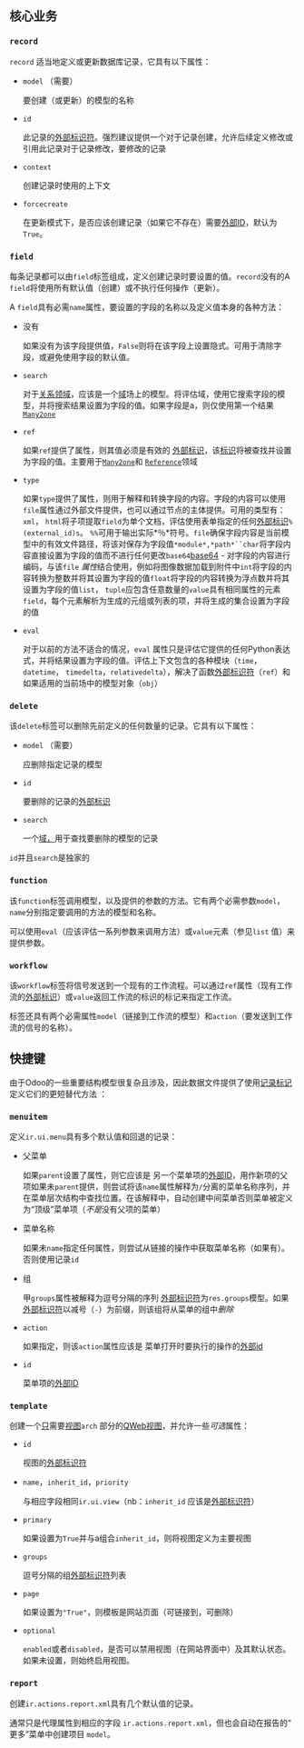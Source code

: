 ## 核心业务



### `record`

`record` 适当地定义或更新数据库记录，它具有以下属性：

- `model` （需要）

  要创建（或更新）的模型的名称

- `id`

  此记录的[外部标识符](https://www.odoo.com/documentation/10.0/glossary.html#term-external-identifier)。强烈建议提供一个对于记录创建，允许后续定义修改或引用此记录对于记录修改，要修改的记录

- `context`

  创建记录时使用的上下文

- `forcecreate`

  在更新模式下，是否应该创建记录（如果它不存在）需要[外部ID](https://www.odoo.com/documentation/10.0/glossary.html#term-external-id)，默认为`True`。

### `field`

每条记录都可以由`field`标签组成，定义创建记录时要设置的值。`record`没有的A `field`将使用所有默认值（创建）或不执行任何操作（更新）。

A `field`具有必需`name`属性，要设置的字段的名称以及定义值本身的各种方法：

- 没有

  如果没有为该字段提供值，`False`则将在该字段上设置隐式。可用于清除字段，或避免使用字段的默认值。

- `search`

  对于[关系领域](https://www.odoo.com/documentation/10.0/reference/orm.html#reference-orm-fields-relational)，应该是一个[域](https://www.odoo.com/documentation/10.0/reference/orm.html#reference-orm-domains)场上的模型。将评估域，使用它搜索字段的模型，并将搜索结果设置为字段的值。如果字段是a，则仅使用第一个结果[`Many2one`](https://www.odoo.com/documentation/10.0/reference/orm.html#odoo.fields.Many2one)

- `ref`

  如果`ref`提供了属性，则其值必须是有效的 [外部标识](https://www.odoo.com/documentation/10.0/glossary.html#term-external-id)，该[标识](https://www.odoo.com/documentation/10.0/glossary.html#term-external-id)将被查找并设置为字段的值。主要用于[`Many2one`](https://www.odoo.com/documentation/10.0/reference/orm.html#odoo.fields.Many2one)和 [`Reference`](https://www.odoo.com/documentation/10.0/reference/orm.html#odoo.fields.Reference)领域

- `type`

  如果`type`提供了属性，则用于解释和转换字段的内容。字段的内容可以使用`file`属性通过外部文件提供，也可以通过节点的主体提供。可用的类型有：`xml`， `html`将子项提取`field`为单个文档，评估使用表单指定的任何[外部标识](https://www.odoo.com/documentation/10.0/glossary.html#term-external-id)`%(external_id)s`。 `%%`可用于输出实际*％*符号。`file`确保字段内容是当前模型中的有效文件路径，将该对保存为字段值`*module*,*path*``char`将字段内容直接设置为字段的值而不进行任何更改`base64`[base64](http://tools.ietf.org/html/rfc3548.html#section-3) - 对字段的内容进行编码，与该`file` *属性*结合使用，例如将图像数据加载到附件中`int`将字段的内容转换为整数并将其设置为字段的值`float`将字段的内容转换为浮点数并将其设置为字段的值`list`， `tuple`应包含任意数量的`value`具有相同属性的元素`field`，每个元素解析为生成的元组或列表的项，并将生成的集合设置为字段的值

- `eval`

  对于以前的方法不适合的情况，`eval` 属性只是评估它提供的任何Python表达式，并将结果设置为字段的值。评估上下文包含的各种模块（`time`，`datetime`， `timedelta`，`relativedelta`），解决了函数[外部标识符](https://www.odoo.com/documentation/10.0/glossary.html#term-external-identifiers)（`ref`）和如果适用的当前场中的模型对象（`obj`）

### `delete`

该`delete`标签可以删除先前定义的任何数量的记录。它具有以下属性：

- `model` （需要）

  应删除指定记录的模型

- `id`

  要删除的记录的[外部标识](https://www.odoo.com/documentation/10.0/glossary.html#term-external-id)

- `search`

  一个[域，](https://www.odoo.com/documentation/10.0/reference/orm.html#reference-orm-domains)用于查找要删除的模型的记录

`id`并且`search`是独家的

### `function`

该`function`标签调用模型，以及提供的参数的方法。它有两个必需参数`model`，`name`分别指定要调用的方法的模型和名称。

可以使用`eval`（应该评估一系列参数来调用方法）或`value`元素（参见`list` 值）来提供参数。

### `workflow`

该`workflow`标签将信号发送到一个现有的工作流程。可以通过`ref`属性（现有工作流的[外部标识](https://www.odoo.com/documentation/10.0/glossary.html#term-external-id)）或`value`返回工作流的标识的标记来指定工作流。

标签还具有两个必需属性`model`（链接到工作流的模型）和`action`（要发送到工作流的信号的名称）。

## 快捷键

由于Odoo的一些重要结构模型很复杂且涉及，因此数据文件提供了使用[记录标记](https://www.odoo.com/documentation/10.0/reference/data.html#reference-data-record)定义它们的更短替代方法 ：

### `menuitem`

定义`ir.ui.menu`具有多个默认值和回退的记录：

- 父菜单

  如果`parent`设置了属性，则它应该是 另一个菜单项的[外部ID](https://www.odoo.com/documentation/10.0/glossary.html#term-external-id)，用作新项的父项如果未`parent`提供，则尝试将该`name`属性解释为`/`分离的菜单名称序列，并在菜单层次结构中查找位置。在该解释中，自动创建中间菜单否则菜单被定义为“顶级”菜单项（*不是*没有父项的菜单）

- 菜单名称

  如果未`name`指定任何属性，则尝试从链接的操作中获取菜单名称（如果有）。否则使用记录`id`

- 组

  甲`groups`属性被解释为逗号分隔的序列 [外部标识符](https://www.odoo.com/documentation/10.0/glossary.html#term-external-identifiers)为`res.groups`模型。如果 [外部标识符](https://www.odoo.com/documentation/10.0/glossary.html#term-external-identifier)以减号（`-`）为前缀，则该组将从菜单的组中*删除*

- `action`

  如果指定，则该`action`属性应该是 菜单打开时要执行的操作的[外部id](https://www.odoo.com/documentation/10.0/glossary.html#term-external-id)

- `id`

  菜单项的[外部ID](https://www.odoo.com/documentation/10.0/glossary.html#term-external-id)



### `template`

创建一个[只](https://www.odoo.com/documentation/10.0/reference/views.html#reference-views-qweb)需要[视图](https://www.odoo.com/documentation/10.0/reference/views.html#reference-views-qweb)`arch` 部分的[QWeb视图](https://www.odoo.com/documentation/10.0/reference/views.html#reference-views-qweb)，并允许一些*可选*属性：

- `id`

  视图的[外部标识符](https://www.odoo.com/documentation/10.0/glossary.html#term-external-identifier)

- `name`，`inherit_id`，`priority`

  与相应字段相同`ir.ui.view`（nb：`inherit_id` 应该是[外部标识符](https://www.odoo.com/documentation/10.0/glossary.html#term-external-identifier)）

- `primary`

  如果设置为`True`并与a组合`inherit_id`，则将视图定义为主要视图

- `groups`

  逗号分隔的组[外部标识符](https://www.odoo.com/documentation/10.0/glossary.html#term-external-identifiers)列表

- `page`

  如果设置为`"True"`，则模板是网站页面（可链接到，可删除）

- `optional`

  `enabled`或者`disabled`，是否可以禁用视图（在网站界面中）及其默认状态。如果未设置，则始终启用视图。

### `report`

创建`ir.actions.report.xml`具有几个默认值的记录。

通常只是代理属性到相应的字段 `ir.actions.report.xml`，但也会自动在报告的“ 更多”菜单中创建项目 `model`。